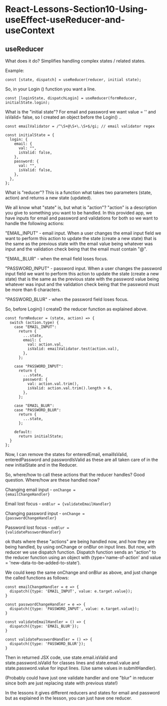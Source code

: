 # React-Lessons-Section10-Using-useEffect-useReducer-and-useContext

## useReducer

What does it do? Simplifies handling complex states / related states.

Example:

```
const [state, dispatch] = useReducer(reducer, initial state);
```

So, in your Login () function you want a line.

```
const [loginState, dispatchLogin] = useReducer(formReducer, initialState.login);
```

What is the "initial state"? For email and password we want value = '' and isValid= false, so I created an object before the Login() ..

```
const emailValidator = /^\S+@\S+\.\S+$/gi; // email validator regex

const initialState = {
  login: {
    email: {
      val: "",
      isValid: false,
    },
    password: {
      val: "",
      isValid: false,
    },
  },
};
```

What is "reducer"? This is a function what takes two parameters (state, action) and returns a new state (updated).

We all know what "state" is, but what is "action"? "action" is a description you give to something you want to be handled. In this provided app, we have inputs for email and password and validations for both so we want to handle the following actions:

"EMAIL_INPUT" - email input. When a user changes the email input field we want to perform this action to update the state (create a new state) that is the same as the previous state with the email value being whatever was input and the validation check being that the email must contain "@".

"EMAIL_BLUR" - when the email field loses focus.

"PASSWORD_INPUT" - password input. When a user changes the password input field we want to perform this action to update the state (create a new state) that is the same as the previous state with the password value being whatever was input and the validation check being that the password must be more than 6 characters.

"PASSWORD_BLUR" - when the password field loses focus.

So, before Login() I createD the reducer function as explained above.

```
const formReducer = (state, action) => {
  switch (action.type) {
    case "EMAIL_INPUT":
      return {
        ...state,
        email: {
          val: action.val,
          isValid: emailValidator.test(action.val),
        },
      };

    case "PASSWORD_INPUT":
      return {
        ...state,
        password: {
          val: action.val.trim(),
          isValid: action.val.trim().length > 6,
        },
      };

    case "EMAIL_BLUR":
    case "PASSWORD_BLUR":
      return {
        ...state,
      };

    default:
      return initialState;
  }
};
```

Now, I can remove the states for enteredEmail, emailIsValid, enteredPassword and passwordIsValid as these are all taken care of in the new initialState and in the Reducer.

So, where/how to call these actions that the reducer handles? Good question. Where/how are these handled now?

Changing email input - <code>onChange = {emailChangeHandler}</code>

Email lost focus - <code>onBlur = {validateEmailHandler}</code>

Changing password input - <code>onChange = {passwordChangeHandler}</code>

Password lost focus - <code>onBlur = {validatePasswordHandler}</code>

ok thats where these "actions" are being handled now, and how they are being handled, by using onChange or onBlur on input lines. But now, with reducer we use dispatch function. Dispatch function sends an "action" to the reducer function using an object with {type='name-of-action' and value = 'new-data-to-be-added-to-state').

We could keep the same onChange and onBlur as above, and just change the called functions as follows:

```
const emailChangeHandler = e => {
  dispatch({type: 'EMAIL_INPUT', value: e.target.value});
}

const passwordChangeHandler = e => {
  dispatch({type: 'PASSWORD_INPUT', value: e.target.value});
}

const validateEmailHandler = () => {
  dispatch({type: 'EMAIL_BLUR'});
}

const validatePasswordHandler = () => {
  dispatch({type: 'PASSWORD_BLUR'});
}
```

Then in returned JSX code, use state.email.isValid and state.password.isValid for classes lines and state.email.value and state.password.value for input lines. (Use same values in submitHandler).

(Probably could have just one validate handler and one "blur" in reducer since both are just replacing state with previous state!)

In the lessons it gives different reducers and states for email and password but as explained in the lesson, you can just have one reducer.
